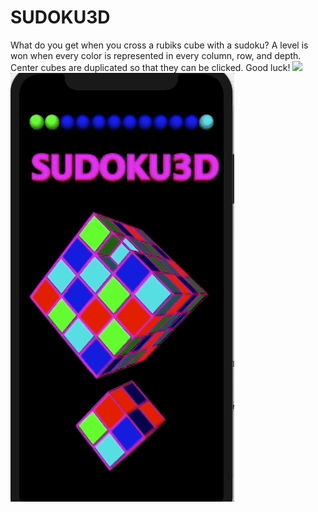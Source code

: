 # SUDOKU3D
What do you get when you cross a rubiks cube with a sudoku?
A level is won when every color is represented in every column, row, and depth. 
Center cubes are duplicated so that they can be clicked. 
Good luck!
![](3x3.gif)
![](Win.gif)
